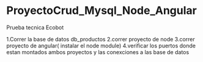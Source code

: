 # ProyectoCrud_Mysql_Node_Angular
Prueba tecnica Ecobot


1.Correr la base de datos db_productos
2.correr proyecto de node
3.correr proyecto de angular( instalar el node module)
4.verificar los puertos donde estan montados ambos proyectos y las conexciones a las base de datos
